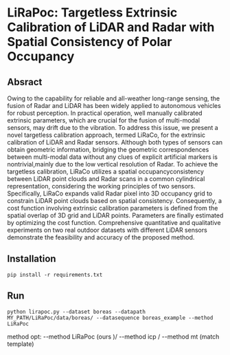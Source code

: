 # LiRaPoc:  Targetless Extrinsic Calibration of LiDAR and Radar with Spatial Consistency of Polar Occupancy
## Absract
Owing to the capability for reliable and all-weather long-range sensing, the fusion of Radar and LiDAR has been
widely applied to autonomous vehicles for robust perception. In practical operation, well manually calibrated extrinsic parameters, which are crucial for the fusion of multi-modal sensors, may drift due to the vibration. To address this issue, we present
a novel targetless calibration approach, termed LiRaCo, for the extrinsic calibration of LiDAR and Radar sensors. Although
both types of sensors can obtain geometric information, bridging the geometric correspondences between multi-modal data
without any clues of explicit artificial markers is nontrivial,mainly due to the low vertical resolution of Radar. To achieve the targetless calibration, LiRaCo utilizes a spatial occupancyconsistency between LiDAR point clouds and Radar scans in a common cylindrical representation, considering the working
principles of two sensors. Specifically, LiRaCo expands valid
Radar pixel into 3D occupancy grid to constrain LiDAR point
clouds based on spatial consistency. Consequently, a cost function
involving extrinsic calibration parameters is defined from the
spatial overlap of 3D grid and LiDAR points. Parameters are
finally estimated by optimizing the cost function. Comprehensive
quantitative and qualitative experiments on two real outdoor
datasets with different LiDAR sensors demonstrate the feasibility
and accuracy of the proposed method.
## Installation
```
pip install -r requirements.txt
```
## Run
```
python lirapoc.py --dataset boreas --datapath MY_PATH/LiRaPoc/data/boreas/ --datasequence boreas_example --method LiRaPoc
```
method opt: 
--method LiRaPoc (ours )/ 
--method icp / 
--method mt (match template)
